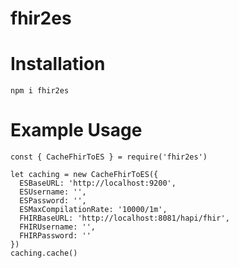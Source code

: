 # fhir2es
# Installation
```
npm i fhir2es
```

# Example Usage
```
const { CacheFhirToES } = require('fhir2es')

let caching = new CacheFhirToES({
  ESBaseURL: 'http://localhost:9200',
  ESUsername: '',
  ESPassword: '',
  ESMaxCompilationRate: '10000/1m',
  FHIRBaseURL: 'http://localhost:8081/hapi/fhir',
  FHIRUsername: '',
  FHIRPassword: ''
})
caching.cache()
```
